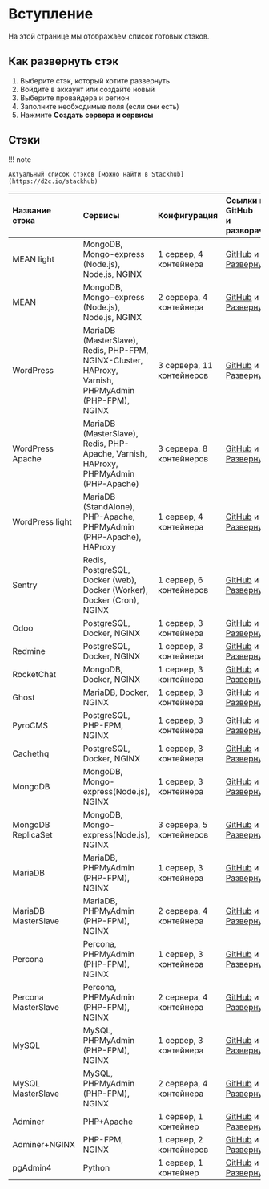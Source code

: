 # Вступление

На этой странице мы отображаем список готовых стэков.

## Как развернуть стэк

1. Выберите стэк, который хотите развернуть
2. Войдите в аккаунт или создайте новый
3. Выберите провайдера и регион
4. Заполните необходимые поля (если они есть)
5. Нажмите **Создать сервера и сервисы**

## Стэки

!!! note

    Актуальный список стэков [можно найти в Stackhub](https://d2c.io/stackhub)

Название стэка      | Сервисы                                                                                             | Конфигурация              | Ссылки на GitHub<br>и разворачивание
:------------------ | :-------------------------------------------------------------------------------------------------- | :------------------------ | :------------------------------------------------------------------------------------------------------------------------------------------------------------------------------------------
MEAN light          | MongoDB, Mongo-express (Node.js), Node.js, NGINX                                                    | 1 сервер, 4 контейнера    | [GitHub](https://github.com/d2cio/mean-light-stack) и [Развернуть](https://panel.d2c.io/?import=https://github.com/d2cio/mean-light-stack/archive/master.zip)
MEAN                | MongoDB, Mongo-express (Node.js), Node.js, NGINX                                                    | 2 сервера, 4 контейнера   | [GitHub](https://github.com/d2cio/mean-stack) и [Развернуть](https://panel.d2c.io/?import=https://github.com/d2cio/mean-stack/archive/master.zip)
WordPress           | MariaDB (MasterSlave), Redis, PHP-FPM, NGINX-Cluster, HAProxy, Varnish, PHPMyAdmin (PHP-FPM), NGINX | 3 сервера, 11 контейнеров | [GitHub](https://github.com/d2cio/wordpress-scalable-stack) и [Развернуть](https://panel.d2c.io/?import=https://github.com/d2cio/wordpress-scalable-stack/archive/master.zip)
WordPress Apache    | MariaDB (MasterSlave), Redis, PHP-Apache, Varnish, HAProxy, PHPMyAdmin (PHP-Apache)                 | 3 сервера, 8 контейнеров  | [GitHub](https://github.com/d2cio/wordpress-scalable-apache-stack) и [Развернуть](https://panel.d2c.io/?import=https://github.com/d2cio/wordpress-scalable-apache-stack/archive/master.zip)
WordPress light     | MariaDB (StandAlone), PHP-Apache, PHPMyAdmin (PHP-Apache), HAProxy                                  | 1 сервер, 4 контейнера    | [GitHub](https://github.com/d2cio/wordpress-scalable-light-stack) и [Развернуть](https://panel.d2c.io/?import=https://github.com/d2cio/wordpress-scalable-light-stack/archive/master.zip)
Sentry              | Redis, PostgreSQL, Docker (web), Docker (Worker), Docker (Cron), NGINX                              | 1 сервер, 6 контейнеров   | [GitHub](https://github.com/d2cio/sentry-stack) и [Развернуть](https://panel.d2c.io/?import=https://github.com/d2cio/sentry-stack/archive/master.zip)
Odoo                | PostgreSQL, Docker, NGINX                                                                           | 1 сервер, 3 контейнера    | [GitHub](https://github.com/d2cio/odoo-stack) и [Развернуть](https://panel.d2c.io/?import=https://github.com/d2cio/odoo-stack/archive/master.zip)
Redmine             | PostgreSQL, Docker, NGINX                                                                           | 1 сервер, 3 контейнера    | [GitHub](https://github.com/d2cio/redmine-stack) и [Развернуть](https://panel.d2c.io/?import=https://github.com/d2cio/redmine-stack/archive/master.zip)
RocketChat          | MongoDB, Docker, NGINX                                                                              | 1 сервер, 3 контейнера    | [GitHub](https://github.com/d2cio/rocketchat-stack) и [Развернуть](https://panel.d2c.io/?import=https://github.com/d2cio/rocketchat-stack/archive/master.zip)
Ghost               | MariaDB, Docker, NGINX                                                                              | 1 сервер, 3 контейнера    | [GitHub](https://github.com/d2cio/ghost-stack) и [Развернуть](https://panel.d2c.io/?import=https://github.com/d2cio/ghost-stack/archive/master.zip)
PyroCMS             | PostgreSQL, PHP-FPM, NGINX                                                                          | 1 сервер, 3 контейнера    | [GitHub](https://github.com/d2cio/pyrocms-stack) и [Развернуть](https://panel.d2c.io/?import=https://github.com/d2cio/pyrocms-stack/archive/master.zip)
Cachethq            | PostgreSQL, Docker, NGINX                                                                           | 1 сервер, 3 контейнера    | [GitHub](https://github.com/d2cio/cachethq-stack) и [Развернуть](https://panel.d2c.io/?import=https://github.com/d2cio/cachethq-stack/archive/master.zip)
MongoDB             | MongoDB, Mongo-express(Node.js), NGINX                                                              | 1 сервер, 3 контейнера    | [GitHub](https://github.com/d2cio/mongodb-stack) и [Развернуть](https://panel.d2c.io/?import=https://github.com/d2cio/mongodb-stack/archive/master.zip)
MongoDB ReplicaSet  | MongoDB, Mongo-express(Node.js), NGINX                                                              | 3 сервера, 5 контейнеров  | [GitHub](https://github.com/d2cio/mongodb-replicaset-stack) и [Развернуть](https://panel.d2c.io/?import=https://github.com/d2cio/mongodb-replicaset-stack/archive/master.zip)
MariaDB             | MariaDB, PHPMyAdmin (PHP-FPM), NGINX                                                                | 1 сервер, 3 контейнера    | [GitHub](https://github.com/d2cio/mariadb-stack) и [Развернуть](https://panel.d2c.io/?import=https://github.com/d2cio/mariadb-stack/archive/master.zip)
MariaDB MasterSlave | MariaDB, PHPMyAdmin (PHP-FPM), NGINX                                                                | 2 сервера, 4 контейнера   | [GitHub](https://github.com/d2cio/mariadb-masterslave-stack) и [Развернуть](https://panel.d2c.io/?import=https://github.com/d2cio/mariadb-masterslave-stack/archive/master.zip)
Percona             | Percona, PHPMyAdmin (PHP-FPM), NGINX                                                                | 1 сервер, 3 контейнера    | [GitHub](https://github.com/d2cio/percona-stack) и [Развернуть](https://panel.d2c.io/?import=https://github.com/d2cio/percona-stack/archive/master.zip)
Percona MasterSlave | Percona, PHPMyAdmin (PHP-FPM), NGINX                                                                | 2 сервера, 4 контейнера   | [GitHub](https://github.com/d2cio/percona-masterslave-stack) и [Развернуть](https://panel.d2c.io/?import=https://github.com/d2cio/percona-masterslave-stack/archive/master.zip)
MySQL               | MySQL, PHPMyAdmin (PHP-FPM), NGINX                                                                  | 1 сервер, 3 контейнера    | [GitHub](https://github.com/d2cio/mysql-stack) и [Развернуть](https://panel.d2c.io/?import=https://github.com/d2cio/mysql-stack/archive/master.zip)
MySQL MasterSlave   | MySQL, PHPMyAdmin (PHP-FPM), NGINX                                                                  | 2 сервера, 4 контейнера   | [GitHub](https://github.com/d2cio/mysql-masterslave-stack) и [Развернуть](https://panel.d2c.io/?import=https://github.com/d2cio/mysql-masterslave-stack/archive/master.zip)
Adminer             | PHP+Apache                                                                                          | 1 сервер, 1 контейнер     | [GitHub](https://github.com/d2cio/adminer-stack) и [Развернуть](https://panel.d2c.io/?import=https://github.com/d2cio/adminer-stack/archive/master.zip)
Adminer+NGINX       | PHP-FPM, NGINX                                                                                      | 1 сервер, 2 контейнеров   | [GitHub](https://github.com/d2cio/adminer-nginx-stack) и [Развернуть](https://panel.d2c.io/?import=https://github.com/d2cio/adminer-nginx-stack/archive/master.zip)
pgAdmin4            | Python                                                                                              | 1 сервер, 1 контейнер     | [GitHub](https://github.com/d2cio/pgAdmin-stack) и [Развернуть](https://panel.d2c.io/?import=https://github.com/d2cio/pgAdmin-stack/archive/master.zip)
